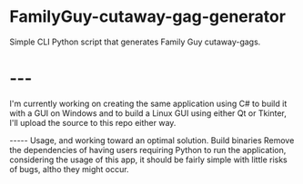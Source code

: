 # FamilyGuy-cutaway-gag-generator
Simple CLI Python script that generates Family Guy cutaway-gags.
# --- #

I'm currently working on creating the same application using C# to build it with a GUI on Windows and to build a Linux GUI using either Qt or Tkinter, I'll upload the source to this repo either way.

----- Usage, and working toward an optimal solution.
Build binaries
Remove the dependencies of having users requiring Python to run the application, considering the usage of this app, it should be fairly simple with little risks of bugs, altho they might occur.
